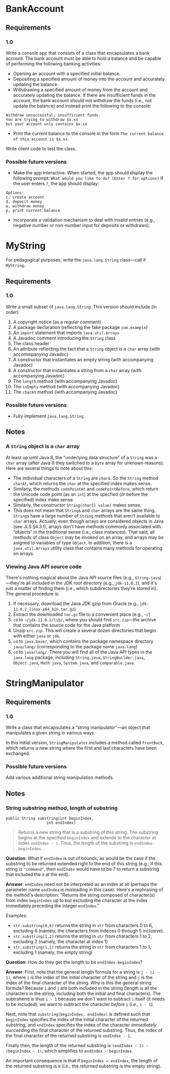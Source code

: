 # BankAccount
## Requirements
### 1.0
Write a console app that consists of a class that encapsulates a bank account. The bank account must be able to hold a balance and be capable of performing the following banking activities:
* Opening an account with a specified initial balance.
* Depositing a specified amount of money into the account and accurately updating the balance.
* Withdrawing a specified amount of money from the account and accurately updating the balance. If there are insufficient funds in the account, the bank account should not withdraw the funds (i.e., not update the balance) and instead print the following to the console:
```
Withdraw unsuccessful; insufficient funds.
You are trying to withdraw $x.xx
but your account only contains $x.xx
```
* Print the current balance to the console in the form `The current balance of this account is $x.xx`.

Write client code to test the class.
### Possible future versions
* Make the app interactive. When started, the app should display the following prompt: `What would you like to do? (Enter ? for options)` If the user enters `?`, the app should display:
```
Options:
c, create account
d, deposit money
w, withdraw money
p, print current balance
```
* Incorporate a validation mechanism to deal with invalid entries (e.g., negative number or non-number input for deposits or withdraws).

# MyString
For pedagogical purposes, write the `java.lang.String` class—call it `MyString`.
## Requirements
### 1.0
Write a small subset of `java.lang.String`. This version should include (in order)
1) A copyright notice (as a regular comment)
2) A package declaration (reflecting the fake package `com.example`)
3) An `import` statement that imports `java.util.Arrays`
4) A Javadoc comment introducing the `String` class
5) The class header
6) An attribute reflecting the fact that a `String` object is a `char` array (with accommpanying Javadoc)
7) A constructor that instantiates an empty string (with accompanying Javadoc)
8) A constructor that instantiates a string from a `char` array (with accompanying Javadoc)
9) The `length` method (with accompanying Javadoc)
10) The `isEmpty` method (with accompanying Javadoc)
11) The `charAt` method (with accompanying Javadoc)
### Possible future versions
* Fully implement `java.lang.String`.
## Notes
### A `String` object is a `char` array
At least up until Java 8, the “underlying data structure” of a `String` was a `char` array (after Java 8 they switched to a `byte` array for unknown reasons). Here are several things to note about this:
* The individual characters of a `String` are `char`s. So the `String` method `charAt`, which returns the `char` at the specified index makes sense.
* Similarly, the methods `codePointAt` and `codePointBefore`, which return the Unicode code point (as an `int`) at the specfied (or before the specified) index make sense.
* Similarly, the constructor `String(char[] value)` makes sense.
* This does not mean that `String`s and `char` arrays are the same thing. `String`s have a large number of `String` *methods* that aren't available to `char` arrays. Actually, even though arrays are considered objects in Java (see JLS §4.3.1), arrays don't have methods commonly associated with “objects” in the traditional sense (i.e., class instances). That said, all methods of class `Object` may be invoked on an array, and arrays may be asigned to variables of type `Object`. In addition, there is a `java.util.Arrays` utility class that contains many methods for operating on arrays.
### Viewing Java API source code
There's nothing magical about the Java API source files (e.g., `String.java`)—they're all included in the JDK root directory (e.g., `jdk-11.0.2`), and it's just a matter of finding them (i.e., which subdirectories they're stored in). The general procedure is:

1. If necessary, download the Java JDK gzip from Oracle (e.g., `jdk-11.0.2_linux-x64_bin.tar.gz`)
2. Extract the downloaded `tar.gz` file to a convenient place (e.g., `~/`)
3. `cd` to `~/jdk-11.0.2/lib/`, where you should find `src.zip`—the archive that contains the source code for the Java platform
4. Unzip `src.zip`. This will create a several dozen directories that begin with either `java` or `jdk`.
5. `cd` to `java.base/`, which contains the package namespace directory `java/lang/` (corresponding to the package name `java.lang`)
6. `cd` to `java/lang/`. There you will find all of the Java API types in the `java.lang` package, including `String.java`, `StringBuilder.java`, `Object.java`, `Math.java`, `System.java`, and `Comparable.java`.

# StringManipulator
## Requirements
### 1.0
Write a class that encapsulates a “string manipulator”—an object that manipulates a given string in various ways.

In this initial version, `StringManipulator` includes a method called `frontBack`, which returns a new string where the first and last characters have been exchanged.

### Possible future versions
Add various additional string manipulation methods.
## Notes
### String substring method, length of substring
```
public String substring(int beginIndex,
                  int endIndex)
```
> Returns a new string that is a substring of this string. The substring begins at the specified `beginIndex` and extends to the character at index `endIndex - 1`. Thus, the length of the substring is `endIndex-beginIndex`.

**Question**: What if `endIndex` is out of bounds, as would be the case if the substring to be returned extended right to the end of this string (e.g., if this string is `"command"`, then `endIndex` would have to be 7 to return a substring that included the `d` at the end).

**Answer**: `endIndex` need not be interpreted as an index at all (perhaps the parameter name `endIndex` is misleading in this case). Here's a rephrasing of the method's description: "Returns the string composed of character(s) from index `beginIndex` up to but excluding the character at the index immediately preceding the integer `endIndex`."

Examples:
* `str.substring(0,6)` returns the string in `str` from characters 0 to 6, excluding 6 (namely, the characters from indeces 0 through 5 inclusive).
* `str.substring(1,2)` returns the string in `str` from characters 1 to 2, excluding 2 (namely, the character at index 1)
* `str.substring(1,1)` returns the string in `str` from characters 1 to 1, excluding 1 (namely, the empty string)

**Question**: How do they get the length to be `endIndex-beginIndex`?

**Answer**: First, note that the general length formula for a string is `j - (i - 1)`, where `i` is the index of the initial character of the string and `j` is the index of the final character of the string. Why is this the general string formula? Because `i` and `j` are both included in the string (length is all the characters in the string, including both the initial and final characters). The subtrahend is thus `i - 1` because we don't want to subtract `i` itself (it needs to be included); we want to subtract the character *before* `i` (i.e., `i - 1`).

Next, note that `substring(beginIndex, endIndex)` is defined such that `beginIndex` specifies the index of the initial character of the returned substring, and `endIndex` specifies the index of the character *immediately succeeding* the final character of the returned substring. Thus, the index of the final character of the returned substring is `endIndex - 1`.

Finally then, the length of the returned substring is `(endIndex - 1) - (beginIndex - 1)`, which simplifies to `endIndex - beginIndex`.

An important consequence is that if `beginIndex = endIndex`, the length of the returned substring is `0` (i.e., the returned substring is the empty string).
